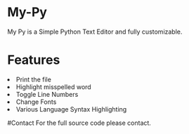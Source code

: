 # My-Py
My Py is a Simple Python Text Editor and fully customizable.
# Features
<li>Print the file</li>
<li>Highlight misspelled word</li>
<li>Toggle Line Numbers</li>
<li>Change Fonts</li>
<li>Various Language Syntax Highlighting</li>

#Contact
For the full source code please contact.
